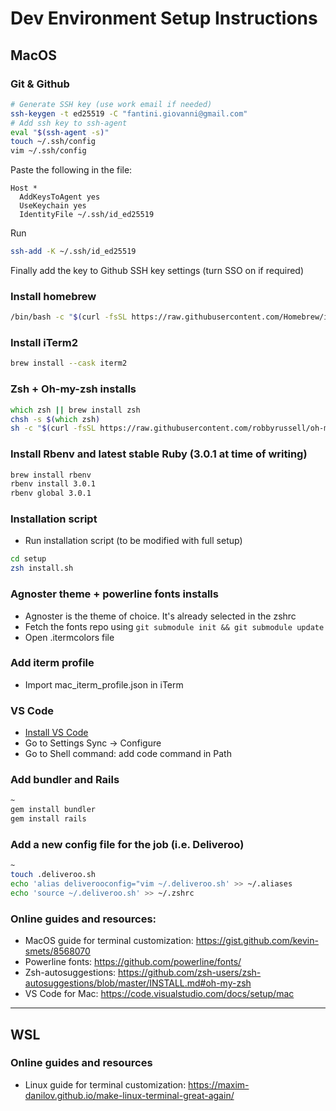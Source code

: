 # Dev Environment Setup Instructions
## MacOS
### Git & Github
```zsh
# Generate SSH key (use work email if needed)
ssh-keygen -t ed25519 -C "fantini.giovanni@gmail.com"
# Add ssh key to ssh-agent
eval "$(ssh-agent -s)"
touch ~/.ssh/config
vim ~/.ssh/config
```
Paste the following in the file:
```
Host *
  AddKeysToAgent yes
  UseKeychain yes
  IdentityFile ~/.ssh/id_ed25519
```
Run
```zsh
ssh-add -K ~/.ssh/id_ed25519
```

Finally add the key to Github SSH key settings (turn SSO on if required)

### Install homebrew
```zsh
/bin/bash -c "$(curl -fsSL https://raw.githubusercontent.com/Homebrew/install/HEAD/install.sh)"
```
### Install iTerm2
```zsh
brew install --cask iterm2
```
### Zsh + Oh-my-zsh installs
```zsh
which zsh || brew install zsh
chsh -s $(which zsh)
sh -c "$(curl -fsSL https://raw.githubusercontent.com/robbyrussell/oh-my-zsh/master/tools/install.sh)"
```
### Install Rbenv and latest stable Ruby (3.0.1 at time of writing)
```zsh
brew install rbenv
rbenv install 3.0.1
rbenv global 3.0.1
```
### Installation script
- Run installation script (to be modified with full setup)
```zsh
cd setup
zsh install.sh
```
### Agnoster theme + powerline fonts installs
- Agnoster is the theme of choice. It's already selected in the zshrc
- Fetch the fonts repo using `git submodule init && git submodule update`
- Open .itermcolors file
### Add iterm profile
- Import mac_iterm_profile.json in iTerm
### VS Code
- [Install VS Code](https://code.visualstudio.com/docs?dv=osx)
- Go to Settings Sync -> Configure
- Go to Shell command: add code command in Path
### Add bundler and Rails
```zsh
~
gem install bundler
gem install rails
```

### Add a new config file for the job (i.e. Deliveroo)
```zsh
~
touch .deliveroo.sh
echo 'alias deliverooconfig="vim ~/.deliveroo.sh' >> ~/.aliases
echo 'source ~/.deliveroo.sh' >> ~/.zshrc
```
### Online guides and resources:
- MacOS guide for terminal customization: https://gist.github.com/kevin-smets/8568070
- Powerline fonts: https://github.com/powerline/fonts/
- Zsh-autosuggestions: https://github.com/zsh-users/zsh-autosuggestions/blob/master/INSTALL.md#oh-my-zsh
- VS Code for Mac: https://code.visualstudio.com/docs/setup/mac
---
## WSL

### Online guides and resources
- Linux guide for terminal customization: https://maxim-danilov.github.io/make-linux-terminal-great-again/
